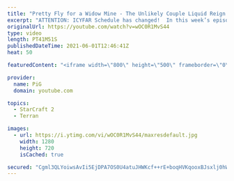 ```yaml
---
title: "Pretty Fly for a Widow Mine - The Unlikely Couple Liquid Reign ICYFAR G1"
excerpt: "ATTENTION: ICYFAR Schedule has changed!  In this week’s episode of I Cast Your Freakin Awesome Replays (ICYFAR) players sent in their replays that had the most unlikely units pair up!  CURRENT ICYFAR CHALLENGE: \"DIversity Hire\" - Use as many different units as possible. Send submissions to eonblu95@gmail.com"
originalUrl: https://youtube.com/watch?v=wOC0R1MvS44
type: video
length: PT41M51S
publishedDateTime: 2021-06-01T12:46:41Z
heat: 50

featuredContent: "<iframe width=\"800\" height=\"500\" frameborder=\"0\" src=\"https://www.youtube.com/embed/wOC0R1MvS44\" allow=\"accelerometer; autoplay; encrypted-media; gyroscope; picture-in-picture\" allowfullscreen></iframe>"

provider:
  name: PiG
  domain: youtube.com

topics:
  - StarCraft 2
  - Terran

images:
  - url: https://i.ytimg.com/vi/wOC0R1MvS44/maxresdefault.jpg
    width: 1280
    height: 720
    isCached: true

secured: "Cgml3QLYoiwsAvIi5EjDPA7OS0U4atuJHWKcf++rE+boqHVKqooxBJsxlj0hWM3hxLT2uVQOHozzpAfpv9W3/uWppgZ+gO2ODXOnSigbsS5oOjj29Rmb6PfLhZq5aOGXS96TjG5VbSDsNOqxDPNzx/I7Ivd14Tg0U8DdEvaEFfvTEF9pWnEeuEQkkQyGB8/eib7fBaJMR2ij9ky9NKVVM2C6xHPE/L3tQE0jbMY2pdqnmFe08dNAHz2pebiVTvYTs5YUP9Iu0PM4S0jVezLtlDbo8TCU9/kpnzjaBgzEn45JWRuHB5ofRzWLtCAAw9Ovf5x2TwJFD+4Rn4AZW13GoLX+JLcHOA6Z7KuQj0oPyUJstfvoMHzPUH3u32OIl5s7bvkgdg9Xm/ydA9FI8/1yc80+Su3QIJBP3rUSXGYJ6ss=;fdYMTPzlc6bWdRlWLh7/4A=="
---
```


